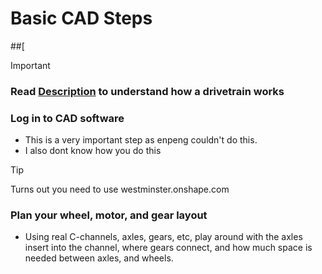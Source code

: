 # Basic CAD Steps
##[
> [!IMPORTANT]
> ### Read [Description](Description.md) to understand how a drivetrain works
### Log in to CAD software
- This is a very important step as enpeng couldn't do this.
- I also dont know how you do this
> [!TIP]
> Turns out you need to use westminster.onshape.com

### Plan your wheel, motor, and gear layout
- Using real C-channels, axles, gears, etc, play around with the axles insert into the channel, where gears connect, and how much space is needed between axles, and wheels.


